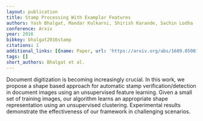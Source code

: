 ```yaml
---
layout: publication
title: Stamp Processing With Examplar Features
authors: Yash Bhalgat, Mandar Kulkarni, Shirish Karande, Sachin Lodha
conference: Arxiv
year: 2016
bibkey: bhalgat2016stamp
citations: 1
additional_links: [{name: Paper, url: 'https://arxiv.org/abs/1609.05001'}]
tags: []
short_authors: Bhalgat et al.
---
```

Document digitization is becoming increasingly crucial. In this work, we
propose a shape based approach for automatic stamp verification/detection in
document images using an unsupervised feature learning. Given a small set of
training images, our algorithm learns an appropriate shape representation using
an unsupervised clustering. Experimental results demonstrate the effectiveness
of our framework in challenging scenarios.
